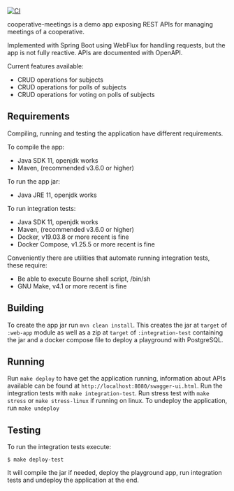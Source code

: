 [![CI](https://github.com/DanielWillian/cooperative-meetings/actions/workflows/main.yaml/badge.svg?branch=main)](https://github.com/DanielWillian/cooperative-meetings/actions?query=workflow%3ACI+branch%3Amain)

cooperative-meetings is a demo app exposing REST APIs for managing meetings of a cooperative.

Implemented with Spring Boot using WebFlux for handling requests, but the app is not fully reactive. APIs are documented with OpenAPI.

Current features available:

- CRUD operations for subjects
- CRUD operations for polls of subjects
- CRUD operations for voting on polls of subjects

## Requirements
Compiling, running and testing the application have different requirements.

To compile the app:

- Java SDK 11, openjdk works
- Maven, (recommended v3.6.0 or higher)

To run the app jar:

- Java JRE 11, openjdk works

To run integration tests:

- Java SDK 11, openjdk works
- Maven, (recommended v3.6.0 or higher)
- Docker, v19.03.8 or more recent is fine
- Docker Compose, v1.25.5 or more recent is fine

Conveniently there are utilities that automate running integration tests, these require:

- Be able to execute Bourne shell script, /bin/sh
- GNU Make, v4.1 or more recent is fine

## Building
To create the app jar run `mvn clean install`. This creates the jar at `target` of `:web-app` module
as well as a zip at `target` of `:integration-test` containing the jar and a docker compose file
to deploy a playground with PostgreSQL.

## Running
Run `make deploy` to have get the application running, information about APIs available can be found at `http://localhost:8080/swagger-ui.html`. Run the integration tests with `make integration-test`. Run stress test with `make stress` or `make stress-linux` if running on linux. To undeploy the application, run `make undeploy`

## Testing
To run the integration tests execute:

```
$ make deploy-test
```

It will compile the jar if needed, deploy the playground app, run integration tests
and undeploy the application at the end.

